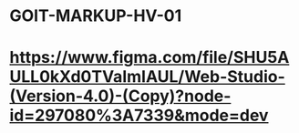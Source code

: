 # GOIT-MARKUP-HV-01

# https://www.figma.com/file/SHU5AULL0kXd0TVaImIAUL/Web-Studio-(Version-4.0)-(Copy)?node-id=297080%3A7339&mode=dev
